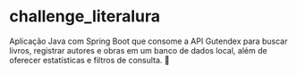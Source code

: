 # challenge_literalura
Aplicação Java com Spring Boot que consome a API Gutendex para buscar livros, registrar autores e obras em um banco de dados local, além de oferecer estatísticas e filtros de consulta.  🚀
